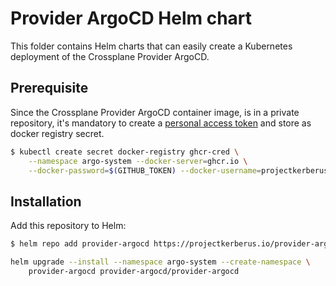 # Provider ArgoCD Helm chart

This folder contains Helm charts that can easily create a Kubernetes deployment of the Crossplane Provider ArgoCD.

## Prerequisite

Since the Crossplane Provider ArgoCD container image, is in a private repository, it's mandatory to create a [personal access token](https://docs.github.com/en/github/authenticating-to-github/keeping-your-account-and-data-secure/creating-a-personal-access-token) and store as docker registry secret.

```sh
$ kubectl create secret docker-registry ghcr-cred \
	--namespace argo-system --docker-server=ghcr.io \
	--docker-password=$(GITHUB_TOKEN) --docker-username=projectkerberus
```

## Installation

Add this repository to Helm:

```sh
$ helm repo add provider-argocd https://projectkerberus.io/provider-argocd-helm
```

```sh
helm upgrade --install --namespace argo-system --create-namespace \
    provider-argocd provider-argocd/provider-argocd
```

